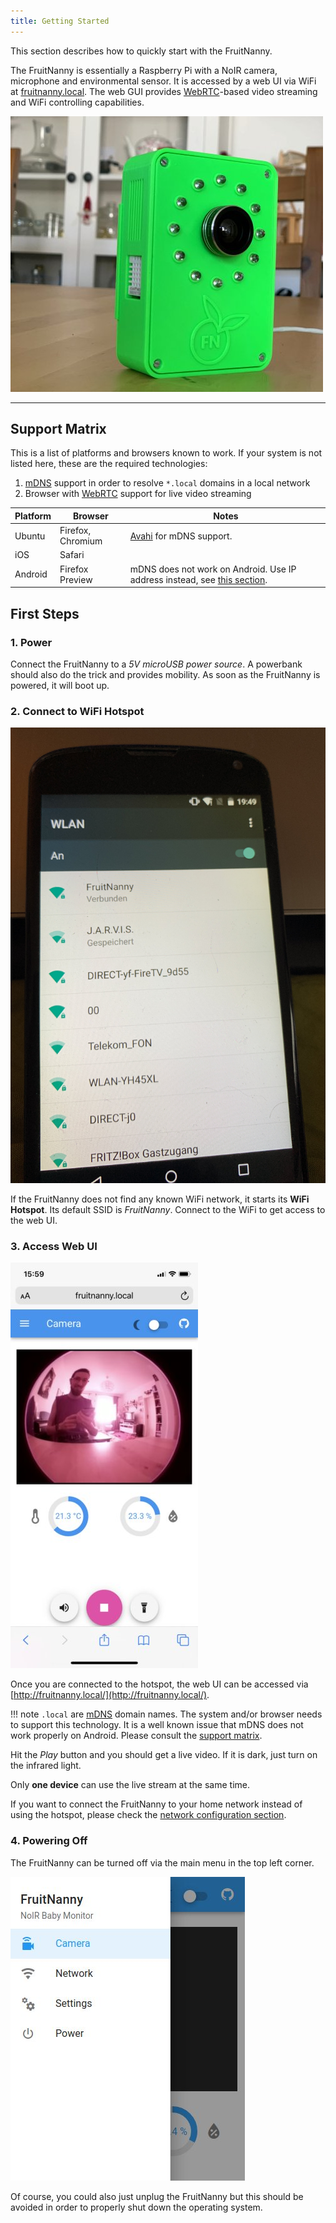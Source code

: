 ```yaml
---
title: Getting Started
---
```


This section describes how to quickly start with the FruitNanny.

The FruitNanny is essentially a Raspberry Pi with a NoIR camera, microphone
and environmental sensor. It is accessed by a web UI via WiFi at
[fruitnanny.local](http://fruitnanny.local/). The web GUI provides
[WebRTC][webrtc]-based video streaming and WiFi controlling capabilities.

<img alt="FruitNanny" src="../../images/fruitnanny.jpeg">

---

## Support Matrix

This is a list of platforms and browsers known to work. If your system is not
listed here, these are the required technologies:

1. [mDNS][mdns] support in order to resolve `*.local` domains in a local network
2. Browser with [WebRTC][webrtc] support for live video streaming

Platform | Browser | Notes
-------- | ------- | ------
Ubuntu   | Firefox, Chromium | [Avahi](https://www.avahi.org/) for mDNS support.
iOS      | Safari  |
Android  | Firefox Preview | mDNS does not work on Android. Use IP address instead, see [this section](../network/#using-ip-addresses).


## First Steps

### 1. Power

Connect the FruitNanny to a *5V microUSB power source*. A powerbank should
also do the trick and provides mobility. As soon as the FruitNanny is powered,
it will boot up.


### 2. Connect to WiFi Hotspot

<img alt="FruitNanny Hotspot" class="float-right" src="../../images/hotspot.jpeg">

If the FruitNanny does not find any known WiFi network, it starts its **WiFi
Hotspot**. Its default SSID is *FruitNanny*. Connect to the WiFi to get access
to the web UI.


### 3. Access Web UI

<img alt="FruitNanny Web UI" src="../../images/web-ui.jpeg" class="float-right">

Once you are connected to the hotspot, the web UI can be accessed via
[http://fruitnanny.local/](http://fruitnanny.local/).

!!! note
	`.local` are [mDNS][mdns] domain names. The system and/or browser needs to
	support this technology. It is a well known issue that mDNS does not work
	properly on Android. Please consult the [support matrix](#support-matrix).

Hit the *Play* button and you should get a live video. If it is dark, just
turn on the infrared light.

Only **one device** can use the live stream at the same time.

If you want to connect the FruitNanny to your home network instead of using
the hotspot, please check the [network configuration section](../network/#connect-to-home-wlan).


### 4. Powering Off

The FruitNanny can be turned off via the main menu in the top left corner.

<img alt="FruitNanny Web UI" src="../../images/poweroff.jpeg">


Of course, you could also just unplug the FruitNanny but this should be
avoided in order to properly shut down the operating system.

[mdns]: https://en.wikipedia.org/wiki/Multicast_DNS
[webrtc]: https://webrtc.org/
